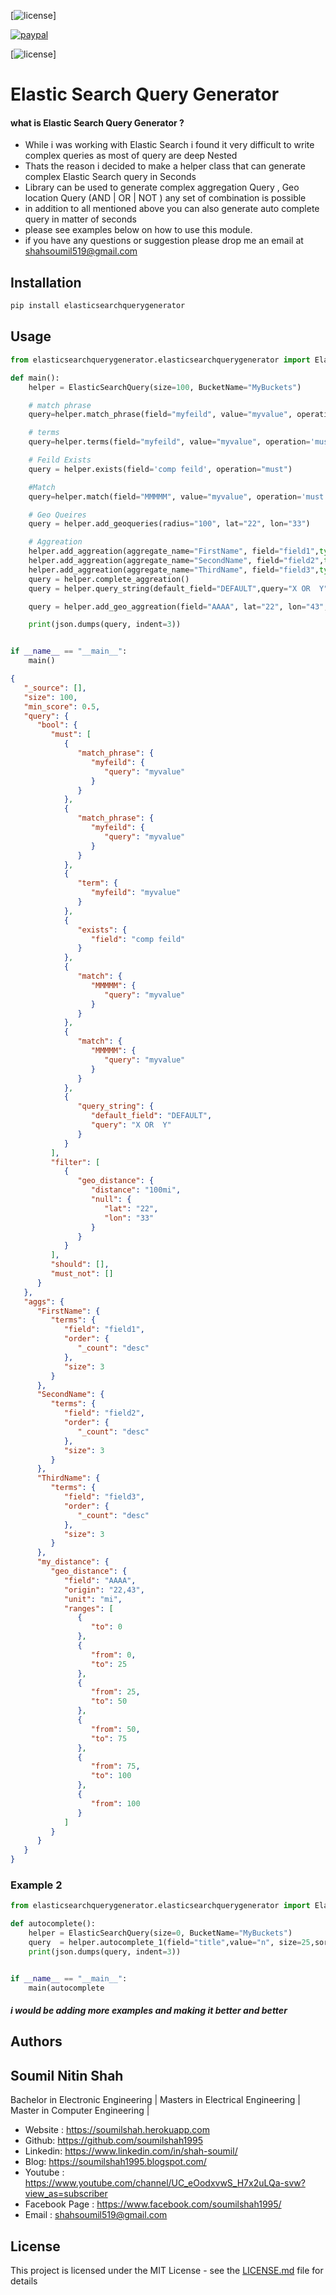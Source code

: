 
[![license](https://img.shields.io/github/license/mashape/apistatus.svg?maxAge=2592000)]

[![paypal](https://www.paypalobjects.com/en_US/i/btn/btn_donateCC_LG.gif)](https://www.paypal.me/soumilshah1995)

[![license](https://img.shields.io/github/license/mashape/apistatus.svg?maxAge=2592000)]


# Elastic Search Query Generator  

#### what is Elastic Search Query Generator ?
* While i was working with Elastic Search i found it very difficult to write complex queries as most of query are deep Nested 
*  Thats the reason i decided to make a helper class that can generate complex Elastic Search query in Seconds 
* Library can be used to generate complex aggregation  Query , Geo location Query (AND | OR | NOT ) any set of combination is possible 
* in addition to all mentioned above you can also generate auto complete query in matter of seconds 
* please see examples below on how to use this module.
* if you have any questions or suggestion please drop me an email at shahsoumil519@gmail.com




## Installation

```bash
pip install elasticsearchquerygenerator
```
## Usage


```python
from elasticsearchquerygenerator.elasticsearchquerygenerator import ElasticSearchQuery

def main():
    helper = ElasticSearchQuery(size=100, BucketName="MyBuckets")

    # match phrase
    query=helper.match_phrase(field="myfeild", value="myvalue", operation='must')

    # terms
    query=helper.terms(field="myfeild", value="myvalue", operation='must')

    # Feild Exists
    query = helper.exists(field='comp feild', operation="must")

    #Match
    query=helper.match(field="MMMMM", value="myvalue", operation='must')

    # Geo Queires
    query = helper.add_geoqueries(radius="100", lat="22", lon="33")

    # Aggreation
    helper.add_aggreation(aggregate_name="FirstName", field="field1",type='terms',sort='desc', size=3)
    helper.add_aggreation(aggregate_name="SecondName", field="field2",type='terms',sort='desc', size=3)
    helper.add_aggreation(aggregate_name="ThirdName", field="field3",type='terms',sort='desc', size=3)
    query = helper.complete_aggreation()
    query = helper.query_string(default_field="DEFAULT",query="X OR  Y",operation='must')

    query = helper.add_geo_aggreation(field="AAAA", lat="22", lon="43",aggregate_name="my_distance")

    print(json.dumps(query, indent=3))


if __name__ == "__main__":
    main()


```
```json
{
   "_source": [],
   "size": 100,
   "min_score": 0.5,
   "query": {
      "bool": {
         "must": [
            {
               "match_phrase": {
                  "myfeild": {
                     "query": "myvalue"
                  }
               }
            },
            {
               "match_phrase": {
                  "myfeild": {
                     "query": "myvalue"
                  }
               }
            },
            {
               "term": {
                  "myfeild": "myvalue"
               }
            },
            {
               "exists": {
                  "field": "comp feild"
               }
            },
            {
               "match": {
                  "MMMMM": {
                     "query": "myvalue"
                  }
               }
            },
            {
               "match": {
                  "MMMMM": {
                     "query": "myvalue"
                  }
               }
            },
            {
               "query_string": {
                  "default_field": "DEFAULT",
                  "query": "X OR  Y"
               }
            }
         ],
         "filter": [
            {
               "geo_distance": {
                  "distance": "100mi",
                  "null": {
                     "lat": "22",
                     "lon": "33"
                  }
               }
            }
         ],
         "should": [],
         "must_not": []
      }
   },
   "aggs": {
      "FirstName": {
         "terms": {
            "field": "field1",
            "order": {
               "_count": "desc"
            },
            "size": 3
         }
      },
      "SecondName": {
         "terms": {
            "field": "field2",
            "order": {
               "_count": "desc"
            },
            "size": 3
         }
      },
      "ThirdName": {
         "terms": {
            "field": "field3",
            "order": {
               "_count": "desc"
            },
            "size": 3
         }
      },
      "my_distance": {
         "geo_distance": {
            "field": "AAAA",
            "origin": "22,43",
            "unit": "mi",
            "ranges": [
               {
                  "to": 0
               },
               {
                  "from": 0,
                  "to": 25
               },
               {
                  "from": 25,
                  "to": 50
               },
               {
                  "from": 50,
                  "to": 75
               },
               {
                  "from": 75,
                  "to": 100
               },
               {
                  "from": 100
               }
            ]
         }
      }
   }
}

```


### Example 2

```python
from elasticsearchquerygenerator.elasticsearchquerygenerator import ElasticSearchQuery

def autocomplete():
    helper = ElasticSearchQuery(size=0, BucketName="MyBuckets")
    query  = helper.autocomplete_1(field="title",value="n", size=25,sort='desc')
    print(json.dumps(query, indent=3))


if __name__ == "__main__":
    main(autocomplete

```

##### i would be adding more examples and making it better and better 

## Authors

## Soumil Nitin Shah 
Bachelor in Electronic Engineering |
Masters in Electrical Engineering | 
Master in Computer Engineering |

* Website : https://soumilshah.herokuapp.com
* Github: https://github.com/soumilshah1995
* Linkedin: https://www.linkedin.com/in/shah-soumil/
* Blog: https://soumilshah1995.blogspot.com/
* Youtube : https://www.youtube.com/channel/UC_eOodxvwS_H7x2uLQa-svw?view_as=subscriber
* Facebook Page : https://www.facebook.com/soumilshah1995/
* Email : shahsoumil519@gmail.com



## License

This project is licensed under the MIT License - see the [LICENSE.md](LICENSE.md) file for details


